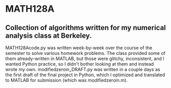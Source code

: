 # MATH128A
## Collection of algorithms written for my numerical analysis class at Berkeley.

MATH128Acode.py was written week-by-week over the course of the semester to solve various homework problems. The class provided some of them already-written in MATLAB, but those were glitchy, inconsistent, and I wanted Python practice, so I didn't bother looking at them and instead wrote my own. modifiedzeroin_DRAFT.py was written in a couple days as the first draft of the final project in Python, which I optimized and translated to MATLAB for submission (which was modifiedzeroin.m).

